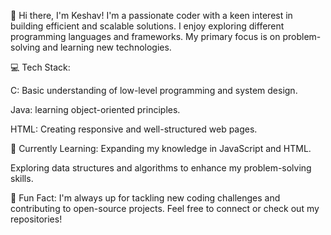 👋 Hi there, I'm Keshav!
I'm a passionate coder with a keen interest in building efficient and scalable solutions. I enjoy exploring different programming languages and frameworks. My primary focus is on problem-solving and learning new technologies.

💻 Tech Stack:

C: Basic understanding of low-level programming and system design.

Java: learning object-oriented principles.

HTML: Creating responsive and well-structured web pages.

🌱 Currently Learning:
Expanding my knowledge in JavaScript and HTML.

Exploring data structures and algorithms to enhance my problem-solving skills.

🚀 Fun Fact:
I'm always up for tackling new coding challenges and contributing to open-source projects. Feel free to connect or check out my repositories!

